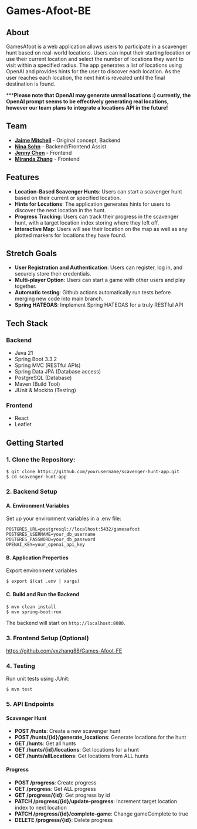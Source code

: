 # Games-Afoot-BE

## About
GamesAfoot is a web application allows users to participate in a scavenger hunt based on real-world 
locations. Users can input their starting location or use their current location and select 
the number of locations they want to visit within a specified radius. The app generates a 
list of locations using OpenAI and provides hints for the user to discover each location. 
As the user reaches each location, the next hint is revealed until the final destination is found.

*****Please note that OpenAI may generate unreal locations :) currently, the OpenAI prompt seems to
be effectively generating real locations, however our team plans to integrate a locations API in the future!**

## Team
- [**Jaime Mitchell**](https://github.com/JaimeMitchell) - Original concept, Backend
- [**Nina Sohn**](https://github.com/enigmatic-loop) - Backend/Frontend Assist
- [**Jenny Chen**](https://github.com/jennycodingnow) - Frontend
- [**Miranda Zhang**](https://github.com/yxzhang88) - Frontend

## Features
- **Location-Based Scavenger Hunts**: Users can start a scavenger hunt based on their current or specified location.
- **Hints for Locations**: The application generates hints for users to discover the next location in the hunt.
- **Progress Tracking**: Users can track their progress in the scavenger hunt, with a target location index storing where they left off.
- **Interactive Map**: Users will see their location on the map as well as any plotted markers for locations they have found.

## Stretch Goals
- **User Registration and Authentication**: Users can register, log in, and securely store their credentials.
- **Multi-player Option**: Users can start a game with other users and play together.
- **Automatic testing**: Github actions automatically run tests before merging new code into main branch.
- **Spring HATEOAS**: Implement Spring HATEOAS for a truly RESTful API

## Tech Stack
### Backend
- Java 21
- Spring Boot 3.3.2 
- Spring MVC (RESTful APIs)
- Spring Data JPA (Database access)
- PostgreSQL (Database)
- Maven (Build Tool)
- JUnit & Mockito (Testing)

### Frontend
- React
- Leaflet

## Getting Started
### 1. Clone the Repository: 
```
$ git clone https://github.com/yourusername/scavenger-hunt-app.git
$ cd scavenger-hunt-app
```
### 2. Backend Setup
#### A. Environment Variables
Set up your environment variables in a .env file:
```
POSTGRES_URL=postgresql://localhost:5432/gamesafoot
POSTGRES_USERNAME=your_db_username
POSTGRES_PASSWORD=your_db_password
OPENAI_KEY=your_openai_api_key
```
#### B. Application Properties
Export environment variables
```
$ export $(cat .env | xargs)
```

#### C. Build and Run the Backend
```
$ mvn clean install
$ mvn spring-boot:run
```
The backend will start on `http://localhost:8080`.

### 3. Frontend Setup (Optional)
   https://github.com/yxzhang88/Games-Afoot-FE

### 4. Testing
Run unit tests using JUnit:
```
$ mvn test
```
### 5. API Endpoints
#### Scavenger Hunt
- **POST /hunts**: Create a new scavenger hunt
- **POST /hunts/{id}/generate_locations**: Generate locations for the hunt
- **GET /hunts**: Get all hunts
- **GET /hunts/{id}/locations**: Get locations for a hunt
- **GET /hunts/allLocations**: Get locations from ALL hunts

#### Progress
- **POST /progress**: Create progress
- **GET /progress**: Get ALL progress
- **GET /progress/{id}**: Get progress by id
- **PATCH /progress/{id}/update-progress**: Increment target location index to next location
- **PATCH /progress/{id}/complete-game**: Change gameComplete to true
- **DELETE /progress/{id}**: Delete progress

